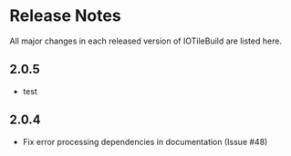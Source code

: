 # Release Notes

All major changes in each released version of IOTileBuild are listed here.

## 2.0.5

- test

## 2.0.4

- Fix error processing dependencies in documentation (Issue #48)
